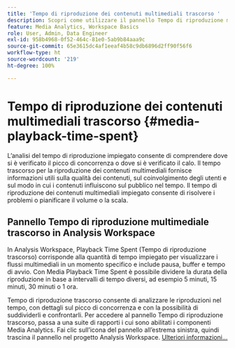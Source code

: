 ```yaml
---
title: 'Tempo di riproduzione dei contenuti multimediali trascorso '
description: Scopri come utilizzare il pannello Tempo di riproduzione multimediale trascorso per analizzare il tempo di riproduzione trascorso e per comprendere la concorrenza dei picchi e dove si sono verificati gli abbandoni.
feature: Media Analytics, Workspace Basics
role: User, Admin, Data Engineer
exl-id: 958b4968-0f52-464c-81e0-5ab9b84aaa9c
source-git-commit: 65e3615dc4af1eeaf4b58c9db6896d2ff90f56f6
workflow-type: ht
source-wordcount: '219'
ht-degree: 100%

---
```


# Tempo di riproduzione dei contenuti multimediali trascorso  {#media-playback-time-spent}

L’analisi del tempo di riproduzione impiegato consente di comprendere dove si è verificato il picco di concorrenza o dove si è verificato il calo. Il tempo trascorso per la riproduzione dei contenuti multimediali fornisce informazioni utili sulla qualità dei contenuti, sul coinvolgimento degli utenti e sul modo in cui i contenuti influiscono sul pubblico nel tempo. Il tempo di riproduzione dei contenuti multimediali impiegato consente di risolvere i problemi o pianificare il volume o la scala.

## Pannello Tempo di riproduzione multimediale trascorso in Analysis Workspace

In Analysis Workspace, Playback Time Spent (Tempo di riproduzione trascorso) corrisponde alla quantità di tempo impiegato per visualizzare i flussi multimediali in un momento specifico e include pausa, buffer e tempo di avvio. Con Media Playback Time Spent è possibile dividere la durata della riproduzione in base a intervalli di tempo diversi, ad esempio 5 minuti, 15 minuti, 30 minuti o 1 ora.


Tempo di riproduzione trascorso consente di analizzare le riproduzioni nel tempo, con dettagli sul picco di concorrenza e con la possibilità di suddividerli e confrontarli. Per accedere al pannello Tempo di riproduzione trascorso, passa a una suite di rapporti i cui sono abilitati i componenti Media Analytics. Fai clic sull’icona del pannello all’estrema sinistra, quindi trascina il pannello nel progetto Analysis Workspace. [Ulteriori informazioni...](https://experienceleague.adobe.com/docs/analytics/analyze/analysis-workspace/panels/media-playback-timespent/media-playback-time-spent.html?lang=it)

<!-- ## DOES THIS APPLY Get Concurrent Viewers via Analytics Reporting API

REVISE You can also get concurrent viewer data for up to 1-month at a time at minute-level granularity using the Analytics Reporting API 2.0.  The reporting API uses the same definition of concurrent viewers as Analysis Workspace.  For more information see [_*Get concurrent viewers JSON report data with Analytics 2.0 APIs*_](/help/media-reports/media-default-reports/get-concurrent-json20.md). -->
